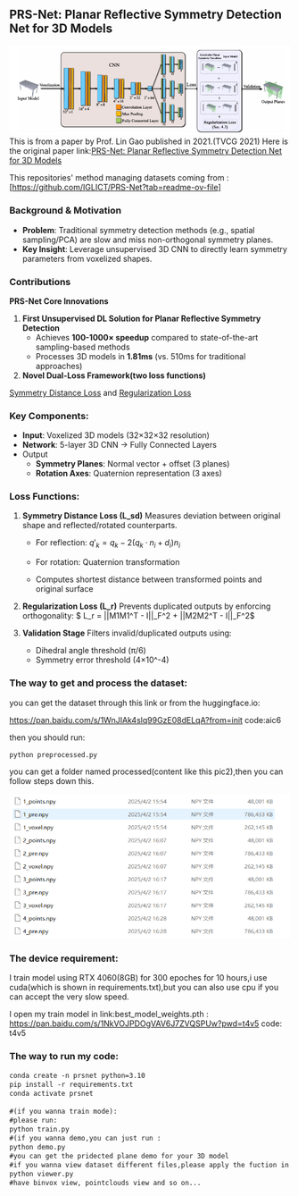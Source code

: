 ##  PRS-Net: Planar Reflective Symmetry Detection Net for 3D Models

![image-20250408210947621](image-20250408210947621.png)
This is from a paper by Prof. Lin Gao published in 2021.(TVCG 2021)
Here is the original paper link:[PRS-Net: Planar Reflective Symmetry Detection Net for 3D Models](https://arxiv.org/pdf/1910.06511)

This repositories' method managing datasets coming from :[https://github.com/IGLICT/PRS-Net?tab=readme-ov-file]
###  Background & Motivation

- **Problem**: Traditional symmetry detection methods (e.g., spatial sampling/PCA) are slow and miss non-orthogonal symmetry planes.
- **Key Insight**: Leverage unsupervised 3D CNN to directly learn symmetry parameters from voxelized shapes.

### Contributions

**PRS-Net Core Innovations**

1. **First Unsupervised DL Solution for Planar Reflective Symmetry Detection**
   - Achieves **100-1000× speedup** compared to state-of-the-art sampling-based methods
   - Processes 3D models in **1.81ms** (vs. 510ms for traditional approaches)
2. **Novel Dual-Loss Framework(two loss functions)**

<u>Symmetry Distance Loss</u> and <u>Regularization Loss</u>

### Key Components:

- **Input**: Voxelized 3D models (32×32×32 resolution)
- **Network**: 5-layer 3D CNN → Fully Connected Layers
- Output
  - **Symmetry Planes**: Normal vector + offset (3 planes)
  - **Rotation Axes**: Quaternion representation (3 axes)

### Loss Functions:

1. **Symmetry Distance Loss (L_sd)**
    Measures deviation between original shape and reflected/rotated counterparts.

   - For reflection: 
     $q'_k = q_k - 2(q_k·n_i + d_i) n_i$
     

   - For rotation: Quaternion transformation

   - Computes shortest distance between transformed points and original surface

2. **Regularization Loss (L_r)**
    Prevents duplicated outputs by enforcing orthogonality:
   $ L_r = ||M1M1^T - I||_F^2 + ||M2M2^T - I||_F^2$

3. **Validation Stage**
    Filters invalid/duplicated outputs using:

   - Dihedral angle threshold (π/6)
   - Symmetry error threshold (4×10^-4)
### The way to get and process the dataset:

you can get the dataset through this link or from the huggingface.io:

https://pan.baidu.com/s/1WnJIAk4slq99GzE08dELqA?from=init code:aic6 

then you should run:

```shell
python preprocessed.py
```

you can get a folder named processed(content like this pic2),then you can follow steps down this.

![image-20250408213801130](image-20250408213801130.png)

### The device requirement:

I train model using RTX 4060(8GB) for 300 epoches for 10 hours,i use cuda(which is shown in requirements.txt),but you can also use cpu if you can accept the very slow speed.

I open my train model in link:best_model_weights.pth
: https://pan.baidu.com/s/1NkVOJPDOgVAV6J7ZVQSPUw?pwd=t4v5   code: t4v5

### The way to run my code:

```shell
conda create -n prsnet python=3.10
pip install -r requirements.txt
conda activate prsnet

#(if you wanna train mode):
#please run:
python train.py
#(if you wanna demo,you can just run :
python demo.py
#you can get the pridected plane demo for your 3D model
#if you wanna view dataset different files,please apply the fuction in 
python viewer.py
#have binvox view, pointclouds view and so on...
```

